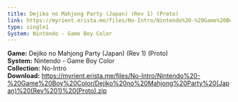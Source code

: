 ```yaml
---
title: Dejiko no Mahjong Party (Japan) (Rev 1) (Proto)
link: https://myrient.erista.me/files/No-Intro/Nintendo%20-%20Game%20Boy%20Color/Dejiko%20no%20Mahjong%20Party%20(Japan)%20(Rev%201)%20(Proto).zip
type: single1
System: Nintendo - Game Boy Color
---
```

<b>Game:</b> Dejiko no Mahjong Party (Japan) (Rev 1) (Proto)<br>
<b>System:</b> Nintendo - Game Boy Color<br>
<b>Collection:</b> No-Intro<br>
<b>Download:</b> https://myrient.erista.me/files/No-Intro/Nintendo%20-%20Game%20Boy%20Color/Dejiko%20no%20Mahjong%20Party%20(Japan)%20(Rev%201)%20(Proto).zip